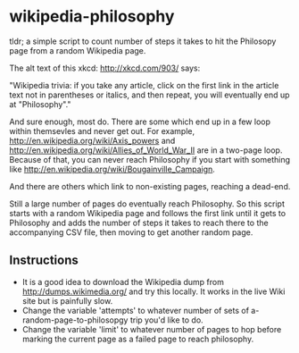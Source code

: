wikipedia-philosophy
====================
tldr; a simple script to count number of steps it takes to hit the Philosopy page from a random Wikipedia page.


The alt text of this xkcd: http://xkcd.com/903/ says:

"Wikipedia trivia: if you take any article, click on the first link in the article text not in parentheses or italics, and then repeat, you will eventually end up at "Philosophy"."

And sure enough, most do. There are some which end up in a few loop within themsevles and never get out. For example, http://en.wikipedia.org/wiki/Axis_powers and http://en.wikipedia.org/wiki/Allies_of_World_War_II  are in a two-page loop. Because of that, you can never reach Philosophy if you start with something like http://en.wikipedia.org/wiki/Bougainville_Campaign.

And there are others which link to non-existing pages, reaching a dead-end.

Still a large number of pages do eventually reach Philosophy. So this script starts with a random Wikipedia page and follows the first link until it gets to Philosophy and adds the number of steps it takes to reach there to the accompanying CSV file, then moving to get another random page.


Instructions
-----------
- It is a good idea to download the Wikipedia dump from http://dumps.wikimedia.org/ and try this locally. It works in the live Wiki site but is painfully slow.
- Change the variable 'attempts' to whatever number of sets of a-random-page-to-philosopgy trip you'd like to do.
- Change the variable 'limit' to whatever number of pages to hop before marking the current page as a failed page to reach philosophy.
